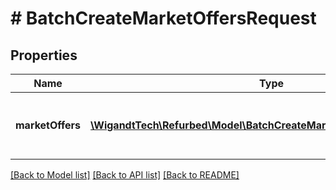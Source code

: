 # # BatchCreateMarketOffersRequest

## Properties

Name | Type | Description | Notes
------------ | ------------- | ------------- | -------------
**marketOffers** | [**\WigandtTech\Refurbed\Model\BatchCreateMarketOffersRequestCreate[]**](BatchCreateMarketOffersRequestCreate.md) | Market offers to create. Between 1 and 50. |

[[Back to Model list]](../../README.md#models) [[Back to API list]](../../README.md#endpoints) [[Back to README]](../../README.md)
